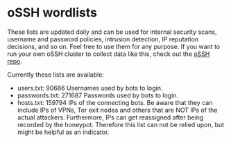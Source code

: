 # oSSH wordlists
These lists are updated daily and can be used for internal security scans, username and password policies, intrusion detection, IP reputation decisions, and so on. Feel free to use them for any purpose. If you want to run your own oSSH cluster to collect data like this, check out the [oSSH repo](https://github.com/toxyl/ossh).  

Currently these lists are available:  
- users.txt: 90686                                                                                                                                                                                                                                                                                                                                                                                                                                                                                                      Usernames used by bots to login. 
- passwords.txt: 271687                                                                                                                                                                                                                                                                                                                                                                                                                                                                                                      Passwords used by bots to login. 
- hosts.txt: 159794                                                                                                                                                                                                                                                                                                                                                                                                                                                                                                      IPs of the connecting bots. Be aware that they can include IPs of VPNs, Tor exit nodes and others that are NOT IPs of the actual attackers. Furthermore, IPs can get reassigned after being recorded by the honeypot. Therefore this list can not be relied upon, but might be helpful as an indicator.
